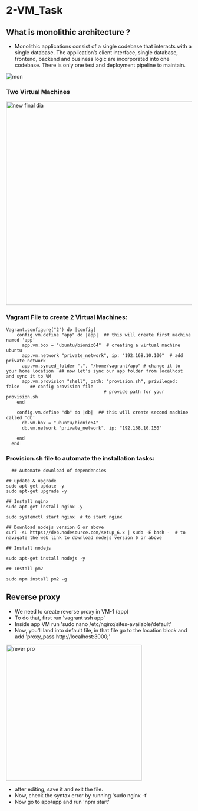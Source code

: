 # 2-VM_Task


## What is monolithic architecture ?
- Monolithic applications consist of a single codebase that interacts with a single database. The application’s client interface, single database, frontend, backend and business logic are incorporated into one codebase. There is only one test and deployment pipeline to maintain.


![mon](https://user-images.githubusercontent.com/110182832/184827812-339ebf9f-60c8-4a85-a15d-5ebbec3284ea.png)


### Two Virtual Machines

<img width="551" alt="new final dia" src="https://user-images.githubusercontent.com/110182832/184918495-92a490b8-1cda-4576-a46b-c06e68b42864.png">





### Vagrant File to create 2 Virtual Machines:
````
Vagrant.configure("2") do |config|
    config.vm.define "app" do |app|  ## this will create first machine named 'app'
      app.vm.box = "ubuntu/bionic64"  # creating a virtual machine ubuntu
      app.vm.network "private_network", ip: "192.168.10.100"  # add private network
      app.vm.synced_folder ".", "/home/vagrant/app" # change it to your home location  ## now let's sync our app folder from localhost and sync it to VM
      app.vm.provision "shell", path: "provision.sh", privileged: false    ## config provision file
                                     # provide path for your provision.sh 
    end
  
    config.vm.define "db" do |db|  ## this will create second machine called 'db'
      db.vm.box = "ubuntu/bionic64"
      db.vm.network "private_network", ip: "192.168.10.150"
      
    end
  end
````



### Provision.sh file to automate the installation tasks:

````  
  ## Automate download of dependencies

## update & upgrade
sudo apt-get update -y
sudo apt-get upgrade -y

## Install nginx
sudo apt-get install nginx -y

sudo systemctl start nginx  # to start nginx

## Download nodejs version 6 or above
curl -sL https://deb.nodesource.com/setup_6.x | sudo -E bash -  # to navigate the web link to download nodejs version 6 or above

## Install nodejs

sudo apt-get install nodejs -y

## Install pm2

sudo npm install pm2 -g
````

## Reverse proxy
- We need to create reverse proxy in VM-1 (app)
- To do that, first run 'vagrant ssh app'
- Inside app VM run 'sudo nano /etc/nginx/sites-available/default'
- Now, you'll land into default file, in that file go to the location block and add 'proxy_pass http://localhost:3000;'


<img width="368" alt="rever pro" src="https://user-images.githubusercontent.com/110182832/184925072-e983257e-5b8b-4ff4-83a4-24ed078062db.png">

- after editing, save it and exit the file.
- Now, check the syntax error by running 'sudo nginx -t'
- Now go to app/app and run 'npm start'
